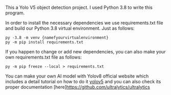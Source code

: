This a Yolo V5 object detection project. I used Python 3.8 to write this program.

In order to install the necessary dependencies we use requirements.txt file and build our Python 3.8 virtual environment. 
Just as follows:

    py -3.8 -m venv {namefyourvirtualenvironment}
    py -m pip install requirements.txt

If you happen to change or add new dependencies, you can also make your own requirements.txt file as follows:

    py -m pip freeze --local > requirements.txt

You can make your own AI model with Yolov8 official website which includes a detail tutorial on how to do it [yolov5](https://docs.ultralytics.com/yolov5/tutorials/train_custom_data/) and you can also check its proper documentation [here]https://github.com/ultralytics/ultralytics